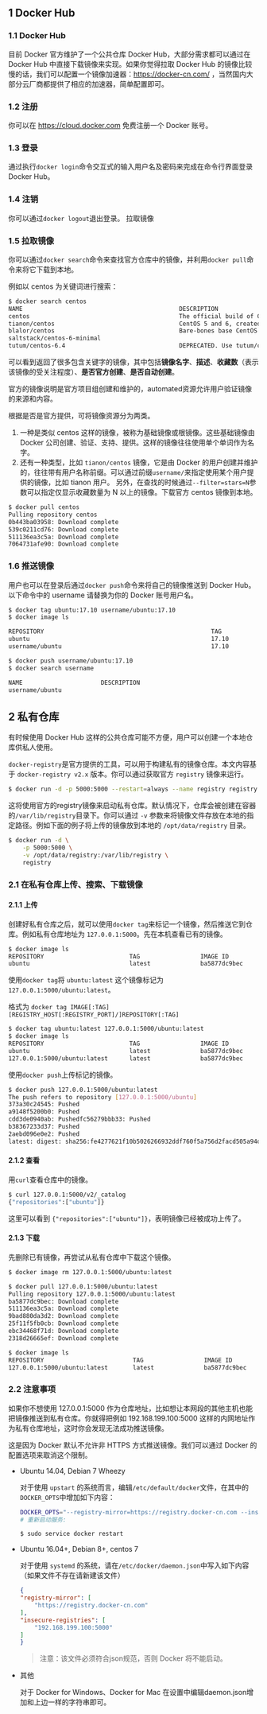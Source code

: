 ## 1 Docker Hub

### 1.1 Docker Hub
目前 Docker 官方维护了一个公共仓库 Docker Hub，大部分需求都可以通过在 Docker Hub 中直接下载镜像来实现。如果你觉得拉取 Docker Hub 的镜像比较慢的话，我们可以配置一个镜像加速器：https://docker-cn.com/ ，当然国内大部分云厂商都提供了相应的加速器，简单配置即可。

### 1.2 注册

你可以在 https://cloud.docker.com 免费注册一个 Docker 账号。

### 1.3 登录

通过执行`docker login`命令交互式的输入用户名及密码来完成在命令行界面登录 Docker Hub。

### 1.4 注销

你可以通过`docker logout`退出登录。 拉取镜像

### 1.5 拉取镜像

你可以通过`docker search`命令来查找官方仓库中的镜像，并利用`docker pull`命令来将它下载到本地。

例如以 centos 为关键词进行搜索：

```sh 
$ docker search centos
NAME                                            DESCRIPTION                                     STARS     OFFICIAL   AUTOMATED
centos                                          The official build of CentOS.                   465       [OK]
tianon/centos                                   CentOS 5 and 6, created using rinse instea...   28
blalor/centos                                   Bare-bones base CentOS 6.5 image                6                    [OK]
saltstack/centos-6-minimal                                                                      6                    [OK]
tutum/centos-6.4                                DEPRECATED. Use tutum/centos:6.4 instead. ...   5                    [OK]
```

可以看到返回了很多包含关键字的镜像，其中包括**镜像名字**、**描述**、**收藏数**（表示该镜像的受关注程度）、**是否官方创建**、**是否自动创建**。

官方的镜像说明是官方项目组创建和维护的，automated资源允许用户验证镜像的来源和内容。

根据是否是官方提供，可将镜像资源分为两类。

1. 一种是类似 centos 这样的镜像，被称为基础镜像或根镜像。这些基础镜像由 Docker 公司创建、验证、支持、提供。这样的镜像往往使用单个单词作为名字。
2. 还有一种类型，比如 `tianon/centos` 镜像，它是由 Docker 的用户创建并维护的，往往带有用户名称前缀。可以通过前缀`username/`来指定使用某个用户提供的镜像，比如 tianon 用户。
另外，在查找的时候通过`--filter=stars=N`参数可以指定仅显示收藏数量为 N 以上的镜像。下载官方 centos 镜像到本地。

```sh
$ docker pull centos
Pulling repository centos
0b443ba03958: Download complete
539c0211cd76: Download complete
511136ea3c5a: Download complete
7064731afe90: Download complete
```

### 1.6 推送镜像

用户也可以在登录后通过`docker push`命令来将自己的镜像推送到 Docker Hub。以下命令中的 username 请替换为你的 Docker 账号用户名。

```sh
$ docker tag ubuntu:17.10 username/ubuntu:17.10
$ docker image ls

REPOSITORY                                               TAG                    IMAGE ID            CREATED             SIZE
ubuntu                                                   17.10                  275d79972a86        6 days ago          94.6MB
username/ubuntu                                          17.10                  275d79972a86        6 days ago          94.6MB

$ docker push username/ubuntu:17.10
$ docker search username

NAME                      DESCRIPTION                                     STARS               OFFICIAL            AUTOMATED
username/ubuntu
```


## 2 私有仓库

有时候使用 Docker Hub 这样的公共仓库可能不方便，用户可以创建一个本地仓库供私人使用。

`docker-registry`是官方提供的工具，可以用于构建私有的镜像仓库。本文内容基于 `docker-registry v2.x` 版本。你可以通过获取官方 `registry` 镜像来运行。

```sh 
$ docker run -d -p 5000:5000 --restart=always --name registry registry
```

这将使用官方的registry镜像来启动私有仓库。默认情况下，仓库会被创建在容器的`/var/lib/registry`目录下。你可以通过 `-v` 参数来将镜像文件存放在本地的指定路径。例如下面的例子将上传的镜像放到本地的 `/opt/data/registry` 目录。

```sh 
$ docker run -d \
    -p 5000:5000 \
    -v /opt/data/registry:/var/lib/registry \
    registry
```

### 2.1 在私有仓库上传、搜索、下载镜像

#### 2.1.1 上传

创建好私有仓库之后，就可以使用`docker tag`来标记一个镜像，然后推送它到仓库。例如私有仓库地址为 `127.0.0.1:5000`。先在本机查看已有的镜像。

```sh 
$ docker image ls
REPOSITORY                        TAG                 IMAGE ID            CREATED             VIRTUAL SIZE
ubuntu                            latest              ba5877dc9bec        6 weeks ago         192.7 MB
```

使用`docker tag`将 `ubuntu:latest` 这个镜像标记为 `127.0.0.1:5000/ubuntu:latest`。 

格式为 `docker tag IMAGE[:TAG] [REGISTRY_HOST[:REGISTRY_PORT]/]REPOSITORY[:TAG]`

```sh
$ docker tag ubuntu:latest 127.0.0.1:5000/ubuntu:latest
$ docker image ls
REPOSITORY                        TAG                 IMAGE ID            CREATED             VIRTUAL SIZE
ubuntu                            latest              ba5877dc9bec        6 weeks ago         192.7 MB
127.0.0.1:5000/ubuntu:latest      latest              ba5877dc9bec        6 weeks ago         192.7 MB
```

使用`docker push`上传标记的镜像。

```sh 
$ docker push 127.0.0.1:5000/ubuntu:latest
The push refers to repository [127.0.0.1:5000/ubuntu]
373a30c24545: Pushed
a9148f5200b0: Pushed
cdd3de0940ab: Pushedfc56279bbb33: Pushed
b38367233d37: Pushed
2aebd096e0e2: Pushed
latest: digest: sha256:fe4277621f10b5026266932ddf760f5a756d2facd505a94d2da12f4f52f71f5a size: 1568
```
#### 2.1.2 查看

用`curl`查看仓库中的镜像。

```sh
$ curl 127.0.0.1:5000/v2/_catalog
{"repositories":["ubuntu"]}
```

这里可以看到 `{"repositories":["ubuntu"]}`，表明镜像已经被成功上传了。

#### 2.1.3 下载

先删除已有镜像，再尝试从私有仓库中下载这个镜像。

```sh
$ docker image rm 127.0.0.1:5000/ubuntu:latest

$ docker pull 127.0.0.1:5000/ubuntu:latest
Pulling repository 127.0.0.1:5000/ubuntu:latest
ba5877dc9bec: Download complete
511136ea3c5a: Download complete
9bad880da3d2: Download complete
25f11f5fb0cb: Download complete
ebc34468f71d: Download complete
2318d26665ef: Download complete

$ docker image ls
REPOSITORY                         TAG                 IMAGE ID            CREATED             VIRTUAL SIZE
127.0.0.1:5000/ubuntu:latest       latest              ba5877dc9bec        6 weeks ago         192.7 MB
```

### 2.2 注意事项

如果你不想使用 127.0.0.1:5000 作为仓库地址，比如想让本网段的其他主机也能把镜像推送到私有仓库。你就得把例如 192.168.199.100:5000 这样的内网地址作为私有仓库地址，这时你会发现无法成功推送镜像。

这是因为 Docker 默认不允许非 HTTPS 方式推送镜像。我们可以通过 Docker 的配置选项来取消这个限制。

* Ubuntu 14.04, Debian 7 Wheezy

    对于使用 `upstart` 的系统而言，编辑`/etc/default/docker`文件，在其中的`DOCKER_OPTS`中增加如下内容：

    ```sh
    DOCKER_OPTS="--registry-mirror=https://registry.docker-cn.com --insecure-registries=192.168.199.100:5000"
    # 重新启动服务:

    $ sudo service docker restart
    ```

* Ubuntu 16.04+, Debian 8+, centos 7

    对于使用 `systemd` 的系统，请在`/etc/docker/daemon.json`中写入如下内容（如果文件不存在请新建该文件）

    ```json
    {
    "registry-mirror": [
        "https://registry.docker-cn.com"
    ],
    "insecure-registries": [
        "192.168.199.100:5000"
    ]
    }
    ```

    > 注意：该文件必须符合json规范，否则 Docker 将不能启动。

* 其他

    对于 Docker for Windows、Docker for Mac 在设置中编辑daemon.json增加和上边一样的字符串即可。